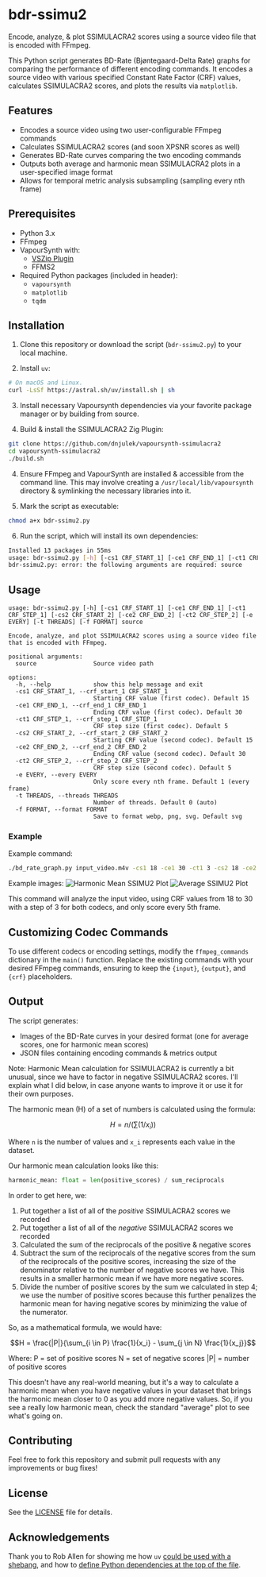 # bdr-ssimu2

Encode, analyze, & plot SSIMULACRA2 scores using a source video file that is
encoded with FFmpeg.

This Python script generates BD-Rate (Bjøntegaard-Delta Rate) graphs for
comparing the performance of different encoding commands. It encodes a source
video with various specified Constant Rate Factor (CRF) values, calculates
SSIMULACRA2 scores, and plots the results via `matplotlib`.

## Features

- Encodes a source video using two user-configurable FFmpeg commands
- Calculates SSIMULACRA2 scores (and soon XPSNR scores as well)
- Generates BD-Rate curves comparing the two encoding commands
- Outputs both average and harmonic mean SSIMULACRA2 plots in a user-specified
  image format
- Allows for temporal metric analysis subsampling (sampling every nth frame)

## Prerequisites

- Python 3.x
- FFmpeg
- VapourSynth with:
  - [VSZip Plugin](https://github.com/dnjulek/vapoursynth-zip)
  - FFMS2
- Required Python packages (included in header):
  - `vapoursynth`
  - `matplotlib`
  - `tqdm`

## Installation

1. Clone this repository or download the script (`bdr-ssimu2.py`) to your local
   machine.

2. Install `uv`:

```bash
# On macOS and Linux.
curl -LsSf https://astral.sh/uv/install.sh | sh
```

3. Install necessary Vapoursynth dependencies via your favorite package manager
   or by building from source.

4. Build & install the SSIMULACRA2 Zig Plugin:

```bash
git clone https://github.com/dnjulek/vapoursynth-ssimulacra2
cd vapoursynth-ssimulacra2
./build.sh
```

4. Ensure FFmpeg and VapourSynth are installed & accessible from the command
   line. This may involve creating a `/usr/local/lib/vapoursynth` directory &
   symlinking the necessary libraries into it.

5. Mark the script as executable:

```bash
chmod a+x bdr-ssimu2.py
```

6. Run the script, which will install its own dependencies:

```bash
Installed 13 packages in 55ms
usage: bdr-ssimu2.py [-h] [-cs1 CRF_START_1] [-ce1 CRF_END_1] [-ct1 CRF_STEP_1] [-cs2 CRF_START_2] [-ce2 CRF_END_2] [-ct2 CRF_STEP_2] [-e EVERY] [-t THREADS] [-f FORMAT] source
bdr-ssimu2.py: error: the following arguments are required: source
```

## Usage

```
usage: bdr-ssimu2.py [-h] [-cs1 CRF_START_1] [-ce1 CRF_END_1] [-ct1 CRF_STEP_1] [-cs2 CRF_START_2] [-ce2 CRF_END_2] [-ct2 CRF_STEP_2] [-e EVERY] [-t THREADS] [-f FORMAT] source

Encode, analyze, and plot SSIMULACRA2 scores using a source video file that is encoded with FFmpeg.

positional arguments:
  source                Source video path

options:
  -h, --help            show this help message and exit
  -cs1 CRF_START_1, --crf_start_1 CRF_START_1
                        Starting CRF value (first codec). Default 15
  -ce1 CRF_END_1, --crf_end_1 CRF_END_1
                        Ending CRF value (first codec). Default 30
  -ct1 CRF_STEP_1, --crf_step_1 CRF_STEP_1
                        CRF step size (first codec). Default 5
  -cs2 CRF_START_2, --crf_start_2 CRF_START_2
                        Starting CRF value (second codec). Default 15
  -ce2 CRF_END_2, --crf_end_2 CRF_END_2
                        Ending CRF value (second codec). Default 30
  -ct2 CRF_STEP_2, --crf_step_2 CRF_STEP_2
                        CRF step size (second codec). Default 5
  -e EVERY, --every EVERY
                        Only score every nth frame. Default 1 (every frame)
  -t THREADS, --threads THREADS
                        Number of threads. Default 0 (auto)
  -f FORMAT, --format FORMAT
                        Save to format webp, png, svg. Default svg
```

### Example

Example command:

```bash
./bd_rate_graph.py input_video.m4v -cs1 18 -ce1 30 -ct1 3 -cs2 18 -ce2 30 -ct2 3 -e 5
```

Example images: ![Harmonic Mean SSIMU2 Plot](./static/plot_harmean.svg)
![Average SSIMU2 Plot](./static/plot_mean.svg)

This command will analyze the input video, using CRF values from 18 to 30 with a
step of 3 for both codecs, and only score every 5th frame.

## Customizing Codec Commands

To use different codecs or encoding settings, modify the `ffmpeg_commands`
dictionary in the `main()` function. Replace the existing commands with your
desired FFmpeg commands, ensuring to keep the `{input}`, `{output}`, and `{crf}`
placeholders.

## Output

The script generates:

- Images of the BD-Rate curves in your desired format (one for average scores,
  one for harmonic mean scores)
- JSON files containing encoding commands & metrics output

Note: Harmonic Mean calculation for SSIMULACRA2 is currently a bit unusual,
since we have to factor in negative SSIMULACRA2 scores. I'll explain what I did
below, in case anyone wants to improve it or use it for their own purposes.

The harmonic mean (H) of a set of numbers is calculated using the formula:

```math
H = n / (∑(1/x_i))
```

Where `n` is the number of values and `x_i` represents each value in the
dataset.

Our harmonic mean calculation looks like this:

```python
harmonic_mean: float = len(positive_scores) / sum_reciprocals
```

In order to get here, we:

1. Put together a list of all of the _positive_ SSIMULACRA2 scores we recorded
2. Put together a list of all of the _negative_ SSIMULACRA2 scores we recorded
3. Calculated the sum of the reciprocals of the positive & negative scores
4. Subtract the sum of the reciprocals of the negative scores from the sum of
   the reciprocals of the positive scores, increasing the size of the
   denominator relative to the number of negative scores we have. This results
   in a smaller harmonic mean if we have more negative scores.
5. Divide the number of positive scores by the sum we calculated in step 4; we
   use the number of positive scores because this further penalizes the harmonic
   mean for having negative scores by minimizing the value of the numerator.

So, as a mathematical formula, we would have:

```math
H = \frac{|P|}{\sum_{i \in P} \frac{1}{x_i} - \sum_{j \in N} \frac{1}{x_j}}
```

Where: P = set of positive scores N = set of negative scores |P| = number of
positive scores

This doesn't have any real-world meaning, but it's a way to calculate a harmonic
mean when you have negative values in your dataset that brings the harmonic mean
closer to 0 as you add more negative values. So, if you see a really low
harmonic mean, check the standard "average" plot to see what's going on.

## Contributing

Feel free to fork this repository and submit pull requests with any improvements
or bug fixes!

## License

See the [LICENSE](LICENSE) file for details.

## Acknowledgements

Thank you to Rob Allen for showing me how `uv` [could be used with a shebang](https://akrabat.com/using-uv-as-your-shebang-line/), and how to [define Python dependencies at the top of the file](https://akrabat.com/defining-python-dependencies-at-the-top-of-the-file/).
